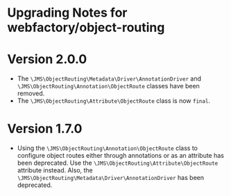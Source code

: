 # Upgrading Notes for webfactory/object-routing

# Version 2.0.0

* The `\JMS\ObjectRouting\Metadata\Driver\AnnotationDriver` and `\JMS\ObjectRouting\Annotation\ObjectRoute` classes have been removed.
* The `\JMS\ObjectRouting\Attribute\ObjectRoute` class is now `final`.

# Version 1.7.0 

* Using the `\JMS\ObjectRouting\Annotation\ObjectRoute` class to configure object routes either through annotations or as an attribute has been deprecated. Use the `\JMS\ObjectRouting\Attribute\ObjectRoute` attribute instead. Also, the `\JMS\ObjectRouting\Metadata\Driver\AnnotationDriver` has been deprecated.
